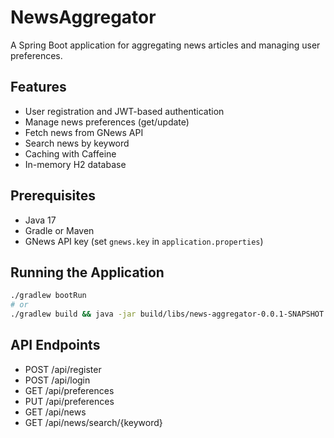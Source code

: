 # NewsAggregator

A Spring Boot application for aggregating news articles and managing user preferences.

## Features
- User registration and JWT-based authentication
- Manage news preferences (get/update)
- Fetch news from GNews API
- Search news by keyword
- Caching with Caffeine
- In-memory H2 database

## Prerequisites
- Java 17
- Gradle or Maven
- GNews API key (set `gnews.key` in `application.properties`)

## Running the Application
```bash
./gradlew bootRun
# or
./gradlew build && java -jar build/libs/news-aggregator-0.0.1-SNAPSHOT.jar
```

## API Endpoints
- POST /api/register
- POST /api/login
- GET /api/preferences
- PUT /api/preferences
- GET /api/news
- GET /api/news/search/{keyword}